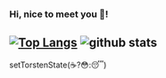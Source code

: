 ### Hi, nice to meet you 👋! 
[![Top Langs](https://github-readme-stats.vercel.app/api/top-langs/?username=hecktors)](https://github.com/anuraghazra/github-readme-stats)
![github stats](https://github-readme-stats.vercel.app/api?username=hecktors&show_icons=true&theme=vue-dark&line_height=28&hide_title=true&hide=stars&hide_border=true)
---
setTorstenState(☕️?😳:😴)




<!--
- 🔭 I’m currently working on ...
- 🌱 I’m currently learning ...
- 👯 I’m looking to collaborate on ...
- 🤔 I’m looking for help with ...
- 💬 Ask me about ...
- 📫 How to reach me: ...
- 😄 Pronouns: ...
- ⚡ Fun fact: ...


[![Readme Card](https://github-readme-stats.vercel.app/api/pin/?username=Hecktors&repo=rueda-de-casino)](https://github.com/)
-->




